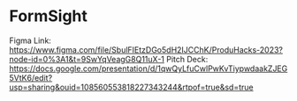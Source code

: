 # FormSight

Figma Link: https://www.figma.com/file/SbulFIEtzDGo5dH2IJCChK/ProduHacks-2023?node-id=0%3A1&t=9SwYqVeagG8Q11uX-1 
Pitch Deck: https://docs.google.com/presentation/d/1qwQyLfuCwlPwKvTiypwdaakZJEG5VtK6/edit?usp=sharing&ouid=108560553818227343244&rtpof=true&sd=true 

